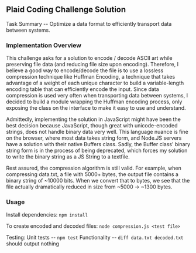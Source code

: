 ## Plaid Coding Challenge Solution

Task Summary -- Optimize a data format to efficiently transport data between systems.

### Implementation Overview

This challenge asks for a solution to encode / decode ASCII art while preserving file data (and reducing file size upon encoding). Therefore, I believe a good way to encode/decode the file is to use a lossless compression technique like Huffman Encoding, a technique that takes advantage of a weight of each unique character to build a variable-length encoding table that can efficiently encode the input. Since data compression is used very often when transporting data between systems, I decided to build a module wrapping the Huffman encoding process, only exposing the class on the interface to make it easy to use and understand.

Admittedly, implementing the solution in JavaScript might have been the best decision because JavaScript, though great with unicode-encoded strings, does not handle binary data very well. This language nuance is fine on the browser, where most data takes string form, and Node.JS servers have a solution with their native Buffers class. Sadly, the Buffer class' binary string form is in the process of being deprecated, which forces my solution to write the binary string as a JS String to a textfile.

Rest assured, the compression algorithm is still valid. For example, when compressing data.txt, a file with 5000+ bytes, the output file contains a binary string of ~10000 bits. When we convert that to bytes, we see that the file actually dramatically reduced in size from ~5000 -> ~1300 bytes.

### Usage

Install dependencies:
`npm install`

To create encoded and decoded files:
`node compression.js <test file>`

Testing:
Unit tests -- `npm test`
Functionality -- `diff data.txt decoded.txt` should output nothing
